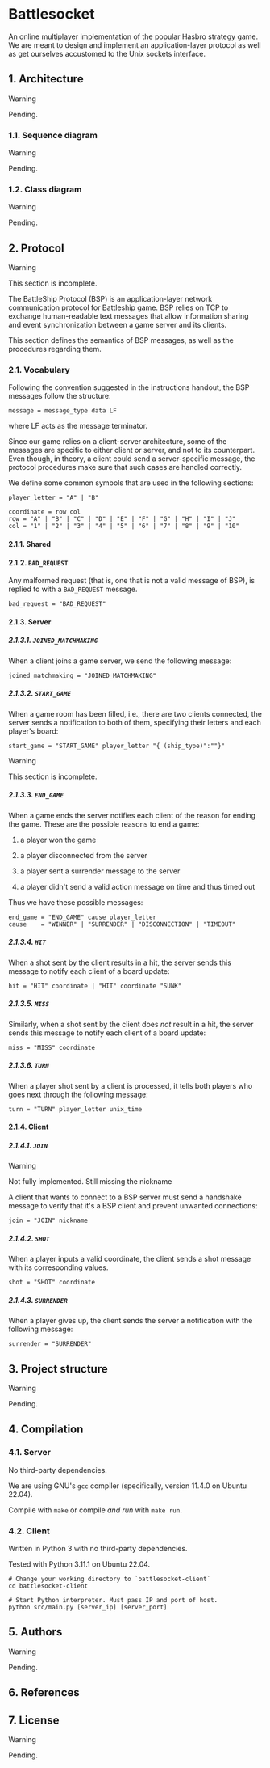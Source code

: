 <h1>Battlesocket</h1>
<!-- As HTML tag to prevent it from being included in header numbering. -->

An online multiplayer implementation of the popular Hasbro strategy game. We are
meant to design and implement an application-layer protocol as well as get
ourselves accustomed to the Unix sockets interface.

## 1. Architecture

> [!WARNING]
>
> Pending.

### 1.1. Sequence diagram

> [!WARNING]
>
> Pending.

### 1.2. Class diagram

> [!WARNING]
>
> Pending.

## 2. Protocol

> [!WARNING]
>
> This section is incomplete.

The BattleShip Protocol (BSP) is an application-layer
network communication protocol for Battleship game.
BSP relies on TCP to exchange human-readable text messages
that allow information sharing and event synchronization
between a game server and its clients.

This section defines the semantics of BSP
messages, as well as the procedures regarding them.

### 2.1. Vocabulary

Following the convention suggested in the instructions handout, the BSP messages
follow the structure:

    message = message_type data LF

where LF acts as the message terminator.

Since our game relies on a client-server architecture, some of the messages are
specific to either client or server, and not to its counterpart. Even though, in
theory, a client could send a server-specific message, the protocol procedures
make sure that such cases are handled correctly.

We define some common symbols that are used in the following sections:

    player_letter = "A" | "B"

    coordinate = row col
    row = "A" | "B" | "C" | "D" | "E" | "F" | "G" | "H" | "I" | "J"
    col = "1" | "2" | "3" | "4" | "5" | "6" | "7" | "8" | "9" | "10"

#### 2.1.1. Shared

#### 2.1.2. `BAD_REQUEST`

Any malformed request (that is, one that is not a valid message of BSP), is
replied to with a `BAD_REQUEST` message.

    bad_request = "BAD_REQUEST"


#### 2.1.3. Server

##### 2.1.3.1. `JOINED_MATCHMAKING`

When a client joins a game server, we send the following message:

    joined_matchmaking = "JOINED_MATCHMAKING"

##### 2.1.3.2. `START_GAME`

When a game room has been filled, i.e., there are two clients connected, the
server sends a notification to both of them, specifying their letters
and each player's board:

    start_game = "START_GAME" player_letter "{ (ship_type)":""}"

> [!WARNING]
>
> This section is incomplete.

##### 2.1.3.3. `END_GAME`

When a game ends the server notifies each client of the reason for ending
the game. These are the possible reasons to end a game:

1. a player won the game

2. a player disconnected from the server

3. a player sent a surrender message to the server

4. a player didn't send a valid action message on time and thus timed out

Thus we have these possible messages:

    end_game = "END_GAME" cause player_letter
    cause    = "WINNER" | "SURRENDER" | "DISCONNECTION" | "TIMEOUT"

##### 2.1.3.4. `HIT`

When a shot sent by the client results in a hit, the server sends this message
to notify each client of a board update:

    hit = "HIT" coordinate | "HIT" coordinate "SUNK"

##### 2.1.3.5. `MISS`

Similarly, when a shot sent by the client does _not_ result in a hit, the server
sends this message to notify each client of a board update:

    miss = "MISS" coordinate

##### 2.1.3.6. `TURN`

When a player shot sent by a client is processed, it tells both players who
goes next through the following message:

    turn = "TURN" player_letter unix_time

#### 2.1.4. Client

##### 2.1.4.1. `JOIN`

> [!WARNING]
>
> Not fully implemented. Still missing the nickname

A client that wants to connect to a BSP server must send a handshake message to
verify that it's a BSP client and prevent unwanted connections:

    join = "JOIN" nickname

##### 2.1.4.2. `SHOT`

When a player inputs a valid coordinate, the client sends a shot message
with its corresponding values.

    shot = "SHOT" coordinate

##### 2.1.4.3. `SURRENDER`

When a player gives up, the client sends the server a notification with the
following message:

    surrender = "SURRENDER"

## 3. Project structure

> [!WARNING]
>
> Pending.

## 4. Compilation

### 4.1. Server

No third-party dependencies.

We are using GNU's `gcc` compiler (specifically, version 11.4.0 on Ubuntu 22.04).

Compile with `make` or compile _and run_ with `make run`.

### 4.2. Client

Written in Python 3 with no third-party dependencies.

Tested with Python 3.11.1 on Ubuntu 22.04.

```shell
# Change your working directory to `battlesocket-client`
cd battlesocket-client

# Start Python interpreter. Must pass IP and port of host.
python src/main.py [server_ip] [server_port]
```


## 5. Authors

> [!WARNING]
>
> Pending.

## 6. References



## 7. License

> [!WARNING]
>
> Pending.

